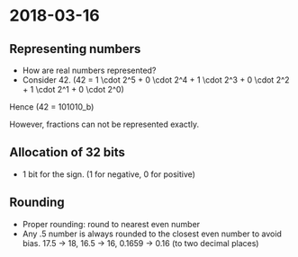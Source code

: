 # 2018-03-16

## Representing numbers

* How are real numbers represented?
* Consider 42.
\(42 = 1 \cdot 2^5 + 0 \cdot 2^4 + 1 \cdot 2^3 + 0 \cdot 2^2 + 1 \cdot 2^1 + 0 \cdot 2^0\)

Hence \(42 = 101010_b\)

However, fractions can not be represented exactly.

## Allocation of 32 bits
 * 1 bit for the sign. (1 for negative, 0 for positive)
 
## Rounding
* Proper rounding: round to nearest even number
* Any .5 number is always rounded to the closest even number to avoid bias. 17.5 -> 18, 16.5 -> 16, 0.1659 -> 0.16 (to two decimal places)